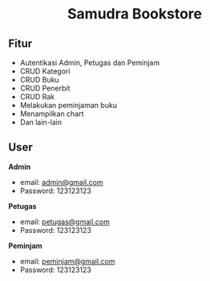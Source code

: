 <h1 align="center">Samudra Bookstore</h1>


## Fitur 

- Autentikasi Admin, Petugas dan Peminjam
- CRUD Kategori
- CRUD Buku
- CRUD Penerbit
- CRUD Rak
- Melakukan peminjaman buku
- Menampilkan chart
- Dan lain-lain

## User

**Admin**

- email: admin@gmail.com
- Password: 123123123

**Petugas**

- email: petugas@gmail.com
- Password: 123123123

**Peminjam**

- email: peminjam@gmail.com
- Password: 123123123
